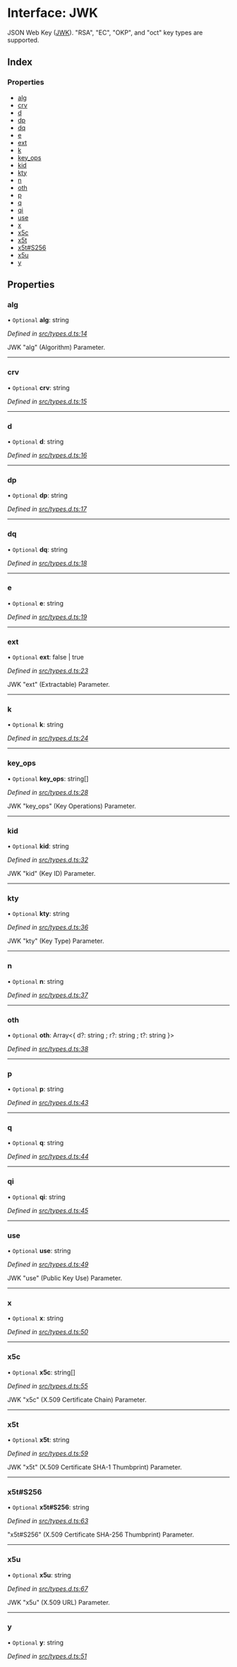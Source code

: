 # Interface: JWK

JSON Web Key ([JWK](https://tools.ietf.org/html/rfc7517)).
"RSA", "EC", "OKP", and "oct" key types are supported.

## Index

### Properties

* [alg](_types_d_.jwk.md#alg)
* [crv](_types_d_.jwk.md#crv)
* [d](_types_d_.jwk.md#d)
* [dp](_types_d_.jwk.md#dp)
* [dq](_types_d_.jwk.md#dq)
* [e](_types_d_.jwk.md#e)
* [ext](_types_d_.jwk.md#ext)
* [k](_types_d_.jwk.md#k)
* [key\_ops](_types_d_.jwk.md#key_ops)
* [kid](_types_d_.jwk.md#kid)
* [kty](_types_d_.jwk.md#kty)
* [n](_types_d_.jwk.md#n)
* [oth](_types_d_.jwk.md#oth)
* [p](_types_d_.jwk.md#p)
* [q](_types_d_.jwk.md#q)
* [qi](_types_d_.jwk.md#qi)
* [use](_types_d_.jwk.md#use)
* [x](_types_d_.jwk.md#x)
* [x5c](_types_d_.jwk.md#x5c)
* [x5t](_types_d_.jwk.md#x5t)
* [x5t#S256](_types_d_.jwk.md#x5t#s256)
* [x5u](_types_d_.jwk.md#x5u)
* [y](_types_d_.jwk.md#y)

## Properties

### alg

• `Optional` **alg**: string

*Defined in [src/types.d.ts:14](https://github.com/panva/jose/blob/v3.5.1/src/types.d.ts#L14)*

JWK "alg" (Algorithm) Parameter.

___

### crv

• `Optional` **crv**: string

*Defined in [src/types.d.ts:15](https://github.com/panva/jose/blob/v3.5.1/src/types.d.ts#L15)*

___

### d

• `Optional` **d**: string

*Defined in [src/types.d.ts:16](https://github.com/panva/jose/blob/v3.5.1/src/types.d.ts#L16)*

___

### dp

• `Optional` **dp**: string

*Defined in [src/types.d.ts:17](https://github.com/panva/jose/blob/v3.5.1/src/types.d.ts#L17)*

___

### dq

• `Optional` **dq**: string

*Defined in [src/types.d.ts:18](https://github.com/panva/jose/blob/v3.5.1/src/types.d.ts#L18)*

___

### e

• `Optional` **e**: string

*Defined in [src/types.d.ts:19](https://github.com/panva/jose/blob/v3.5.1/src/types.d.ts#L19)*

___

### ext

• `Optional` **ext**: false \| true

*Defined in [src/types.d.ts:23](https://github.com/panva/jose/blob/v3.5.1/src/types.d.ts#L23)*

JWK "ext" (Extractable) Parameter.

___

### k

• `Optional` **k**: string

*Defined in [src/types.d.ts:24](https://github.com/panva/jose/blob/v3.5.1/src/types.d.ts#L24)*

___

### key\_ops

• `Optional` **key\_ops**: string[]

*Defined in [src/types.d.ts:28](https://github.com/panva/jose/blob/v3.5.1/src/types.d.ts#L28)*

JWK "key_ops" (Key Operations) Parameter.

___

### kid

• `Optional` **kid**: string

*Defined in [src/types.d.ts:32](https://github.com/panva/jose/blob/v3.5.1/src/types.d.ts#L32)*

JWK "kid" (Key ID) Parameter.

___

### kty

• `Optional` **kty**: string

*Defined in [src/types.d.ts:36](https://github.com/panva/jose/blob/v3.5.1/src/types.d.ts#L36)*

JWK "kty" (Key Type) Parameter.

___

### n

• `Optional` **n**: string

*Defined in [src/types.d.ts:37](https://github.com/panva/jose/blob/v3.5.1/src/types.d.ts#L37)*

___

### oth

• `Optional` **oth**: Array<{ d?: string ; r?: string ; t?: string  }\>

*Defined in [src/types.d.ts:38](https://github.com/panva/jose/blob/v3.5.1/src/types.d.ts#L38)*

___

### p

• `Optional` **p**: string

*Defined in [src/types.d.ts:43](https://github.com/panva/jose/blob/v3.5.1/src/types.d.ts#L43)*

___

### q

• `Optional` **q**: string

*Defined in [src/types.d.ts:44](https://github.com/panva/jose/blob/v3.5.1/src/types.d.ts#L44)*

___

### qi

• `Optional` **qi**: string

*Defined in [src/types.d.ts:45](https://github.com/panva/jose/blob/v3.5.1/src/types.d.ts#L45)*

___

### use

• `Optional` **use**: string

*Defined in [src/types.d.ts:49](https://github.com/panva/jose/blob/v3.5.1/src/types.d.ts#L49)*

JWK "use" (Public Key Use) Parameter.

___

### x

• `Optional` **x**: string

*Defined in [src/types.d.ts:50](https://github.com/panva/jose/blob/v3.5.1/src/types.d.ts#L50)*

___

### x5c

• `Optional` **x5c**: string[]

*Defined in [src/types.d.ts:55](https://github.com/panva/jose/blob/v3.5.1/src/types.d.ts#L55)*

JWK "x5c" (X.509 Certificate Chain) Parameter.

___

### x5t

• `Optional` **x5t**: string

*Defined in [src/types.d.ts:59](https://github.com/panva/jose/blob/v3.5.1/src/types.d.ts#L59)*

JWK "x5t" (X.509 Certificate SHA-1 Thumbprint) Parameter.

___

### x5t#S256

• `Optional` **x5t#S256**: string

*Defined in [src/types.d.ts:63](https://github.com/panva/jose/blob/v3.5.1/src/types.d.ts#L63)*

"x5t#S256" (X.509 Certificate SHA-256 Thumbprint) Parameter.

___

### x5u

• `Optional` **x5u**: string

*Defined in [src/types.d.ts:67](https://github.com/panva/jose/blob/v3.5.1/src/types.d.ts#L67)*

JWK "x5u" (X.509 URL) Parameter.

___

### y

• `Optional` **y**: string

*Defined in [src/types.d.ts:51](https://github.com/panva/jose/blob/v3.5.1/src/types.d.ts#L51)*
